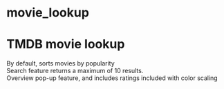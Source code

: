 # movie_lookup
<h1>TMDB movie lookup</H1>
<div>By default, sorts movies by popularity</div>
<div>Search feature returns a maximum of 10 results.</div>
Overview pop-up feature, and
includes ratings included with color scaling
